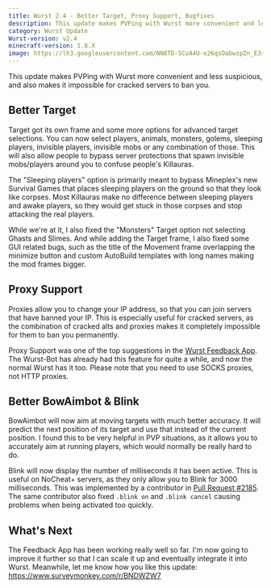 ```yaml
---
title: Wurst 2.4 - Better Target, Proxy Support, Bugfixes
description: This update makes PVPing with Wurst more convenient and less suspicious, and also makes it impossible for cracked servers to ban you.
category: Wurst Update
Wurst-version: v2.4
minecraft-version: 1.8.X
image: https://lh3.googleusercontent.com/NN8TD-SCvA4U-e26qsOabwzpZn_E3sIeKMHwUWE7rpmHQTZAyD40PP0VvThw80SZ25DlggfLGxuOfWzv6xDazy_Ku2U7G0uxk8_jiWJ9T0NLyT_zKFPYdYcAlOCUQJXaSPjY61pd7-TSQBbBf3DbCzcZwMs2CX40fqPeQgPksP0_MpQQVWxlr_2sEUTo93t-tiDljya2csfRPp4DC1TEyX6FvECtcrUEOYr5-ROUwPhFvoCUcAUqFSJaQ9dUCfLmwfuBhOWgF0MqKprCNlQj6Q2ubhNHtUoZXKBKV68gHOILi3oa3GiqTAyIef2i6zf4D-E0XqeBScSPRedOQlBRf51cfI1JFLOfGCI-haPPeeheW-aBrIrnjgr4hmYpmDRalVJiUj-BI7sMvJnzWIf56xzBh3TPh_nRcjUKT_TkPednujsh_2SDDsEa1KTPHW-xMJ0EeCBxd6QSJWO4nsu3GSt4NC3E-UoLmLeEn9qwZhPWmtzZKOWXZZ39B6ZbOHtRj-Y0mgLBCs6-8lv09WOOaLDeBB_X8gr9s1GmeMtVg6kXcYc1EpnI4NHctIRVPOhSv5_-k8MHSyRHnaARJQjRxRxAnHysuSYjTDwgD0HgODrer9rv=w1280-h720-no
---
```

This update makes PVPing with Wurst more convenient and less suspicious, and also makes it impossible for cracked servers to ban you.

## Better Target
Target got its own frame and some more options for advanced target selections. You can now select players, animals, monsters, golems, sleeping players, invisible players, invisible mobs or any combination of those. This will also allow people to bypass server protections that spawn invisible mobs/players around you to confuse people's Killauras.

The "Sleeping players" option is primarily meant to bypass Mineplex's new Survival Games that places sleeping players on the ground so that they look like corpses. Most Killauras make no difference between sleeping players and awake players, so they would get stuck in those corpses and stop attacking the real players.

While we're at it, I also fixed the "Monsters" Target option not selecting Ghasts and Slimes. And while adding the Target frame, I also fixed some GUI related bugs, such as the title of the Movement frame overlapping the minimize button and custom AutoBuild templates with long names making the mod frames bigger.
<!--read more-->

## Proxy Support
Proxies allow you to change your IP address, so that you can join servers that have banned your IP. This is especially useful for cracked servers, as the combination of cracked alts and proxies makes it completely impossible for them to ban you permanently.

Proxy Support was one of the top suggestions in the [Wurst Feedback App](https://feedback.wurst-client.tk/). The Wurst-Bot has already had this feature for quite a while, and now the normal Wurst has it too. Please note that you need to use SOCKS proxies, not HTTP proxies.

## Better BowAimbot & Blink
BowAimbot will now aim at moving targets with much better accuracy. It will predict the next position of its target and use that instead of the current position. I found this to be very helpful in PVP situations, as it allows you to accurately aim at running players, which would normally be really hard to do.

Blink will now display the number of milliseconds it has been active. This is useful on NoCheat+ servers, as they only allow you to Blink for 3000 milliseconds. This was implemented by a contributor in [Pull Request #2185](https://github.com/Wurst-Imperium/Wurst-Client/pull/2185). The same contributor also fixed <code>.blink&nbsp;on</code> and <code>.blink&nbsp;cancel</code> causing problems when being activated too quickly.

## What's Next
The Feedback App has been working really well so far. I'm now going to improve it further so that I can scale it up and eventually integrate it into Wurst. Meanwhile, let me know how you like this update: <a target="_blank" href="https://www.surveymonkey.com/r/BNDWZW7">https://www.surveymonkey.com/r/BNDWZW7</a>
